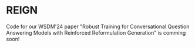 # REIGN
Code for our WSDM'24 paper "Robust Training for Conversational Question Answering Models with Reinforced Reformulation Generation" is comming soon!
